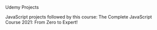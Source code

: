 Udemy Projects


JavaScript projects followed by this course: The Complete JavaScript Course 2021: From Zero to Expert!